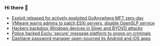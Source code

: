 ### Hi there 👋

<!--START_SECTION:feed-->
* [Exploit released for actively exploited GoAnywhere MFT zero-day](https://www.bleepingcomputer.com/news/security/exploit-released-for-actively-exploited-goanywhere-mft-zero-day/)
* [VMware warns admins to patch ESXi servers, disable OpenSLP service](https://www.bleepingcomputer.com/news/security/vmware-warns-admins-to-patch-esxi-servers-disable-openslp-service/)
* [Hackers backdoor Windows devices in Sliver and BYOVD attacks](https://www.bleepingcomputer.com/news/security/hackers-backdoor-windows-devices-in-sliver-and-byovd-attacks/)
* [Police hacked Exclu 'secure' message platform to snoop on criminals](https://www.bleepingcomputer.com/news/security/police-hacked-exclu-secure-message-platform-to-snoop-on-criminals/)
* [Dashlane password manager open-sourced its Android and iOS apps](https://www.bleepingcomputer.com/news/security/dashlane-password-manager-open-sourced-its-android-and-ios-apps/)
<!--END_SECTION:feed-->

<!--
**frankenk/frankenk** is a ✨ _special_ ✨ repository because its `README.md` (this file) appears on your GitHub profile.

Here are some ideas to get you started:

- 🔭 I’m currently working on ...
- 🌱 I’m currently learning ...
- 👯 I’m looking to collaborate on ...
- 🤔 I’m looking for help with ...
- 💬 Ask me about ...
- 📫 How to reach me: ...
- 😄 Pronouns: ...
- ⚡ Fun fact: ...
-->



